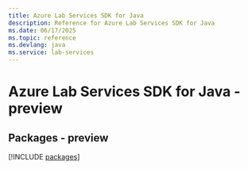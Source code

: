 ```yaml
---
title: Azure Lab Services SDK for Java
description: Reference for Azure Lab Services SDK for Java
ms.date: 06/17/2025
ms.topic: reference
ms.devlang: java
ms.service: lab-services
---
```

# Azure Lab Services SDK for Java - preview
## Packages - preview
[!INCLUDE [packages](lab-services-index.md)]